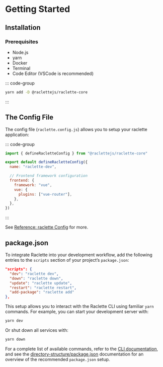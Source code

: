 # Getting Started

## Installation

### Prerequisites

- Node.js
- yarn
- Docker
- Terminal
- Code Editor (VSCode is recommended)

::: code-group

```sh [yarn]
yarn add -D @raclettejs/raclette-core
```

:::

## The Config File

The config file (`raclette.config.js`) allows you to setup your raclette application:

::: code-group

```js [raclette.config.js]
import { defineRacletteConfig } from "@raclettejs/raclette-core"

export default defineRacletteConfig({
  name: "raclette-dev",

  // Frontend framework configuration
  frontend: {
    framework: "vue",
    vue: {
      plugins: ["vue-router"],
    },
  },
})
```

:::

See [Reference: raclette Config](../reference/raclette-config) for more.

## package.json

To integrate Raclette into your development workflow, add the following entries to the `scripts` section of your project’s `package.json`:

```json
"scripts": {
  "dev": "raclette dev",
  "down": "raclette down",
  "update": "raclette update",
  "restart": "raclette restart",
  "add-package": "raclette add"
},
```

This setup allows you to interact with the Raclette CLI using familiar `yarn` commands. For example, you can start your development server with:

```bash
yarn dev
```

Or shut down all services with:

```bash
yarn down
```

For a complete list of available commands, refer to the [CLI documentation](/guide/introduction/cli-commands.md), and see the [directory-structure/package.json](/guide/directory-structure/package.md) documentation for an overview of the recommended `package.json` setup.
